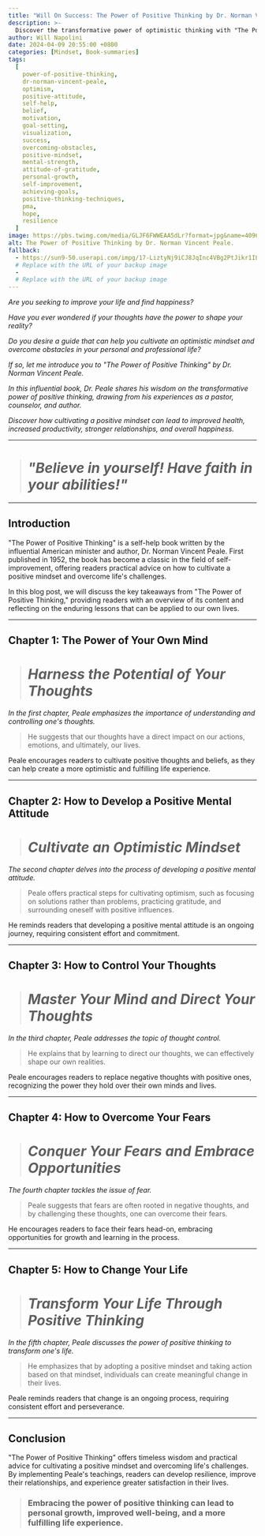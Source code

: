 ```yaml
---
title: "Will On Success: The Power of Positive Thinking by Dr. Norman Vincent Peale"
description: >-
  Discover the transformative power of optimistic thinking with "The Power of Positive Thinking" by Dr. Norman Vincent Peale. This enduring self-help classic has inspired millions to embrace the life-changing principles that can help turn negative thoughts into positive ones. Drawing on practical examples and years of research, Dr. Peale outlines simple yet effective techniques for harnessing the power of positive thinking to improve your health, relationships, and overall quality of life. With wit, wisdom, and a deep understanding of human nature, he shows you how to replace destructive thoughts with constructive ones, cultivate an attitude of hope and determination, and develop a strong belief in yourself and your abilities. A must-read for anyone seeking personal growth and happiness, "The Power of Positive Thinking" is more than just a book; it's a practical toolkit for creating a better life through the power of positive thoughts.
author: Will Napolini
date: 2024-04-09 20:55:00 +0800
categories: [Mindset, Book-summaries]
tags:
  [
    power-of-positive-thinking,
    dr-norman-vincent-peale,
    optimism,
    positive-attitude,
    self-help,
    belief,
    motivation,
    goal-setting,
    visualization,
    success,
    overcoming-obstacles,
    positive-mindset,
    mental-strength,
    attitude-of-gratitude,
    personal-growth,
    self-improvement,
    achieving-goals,
    positive-thinking-techniques,
    pma,
    hope,
    resilience
  ]
image: https://pbs.twimg.com/media/GLJF6FWWEAA5dLr?format=jpg&name=4096x4096
alt: The Power of Positive Thinking by Dr. Norman Vincent Peale.
fallback:
  - https://sun9-50.userapi.com/impg/17-LiztyNj9iCJ8JqInc4VBg2PtJikr1ILQbFA/_wF9wZFDlMQ.jpg?size=2560x1440&quality=95&sign=60491a175feaf584d28ab296c0fbbb66&type=album
  # Replace with the URL of your backup image
  -
  # Replace with the URL of your backup image
---
```


_Are you seeking to improve your life and find happiness?_

_Have you ever wondered if your thoughts have the power to shape your reality?_

_Do you desire a guide that can help you cultivate an optimistic mindset and overcome obstacles in your personal and professional life?_

_If so, let me introduce you to "The Power of Positive Thinking" by Dr. Norman Vincent Peale._

_In this influential book, Dr. Peale shares his wisdom on the transformative power of positive thinking, drawing from his experiences as a pastor, counselor, and author._

_Discover how cultivating a positive mindset can lead to improved health, increased productivity, stronger relationships, and overall happiness._

---

> # _"Believe in yourself! Have faith in your abilities!"_

---

## Introduction

"The Power of Positive Thinking" is a self-help book written by the influential American minister and author, Dr. Norman Vincent Peale. First published in 1952, the book has become a classic in the field of self-improvement, offering readers practical advice on how to cultivate a positive mindset and overcome life's challenges.

In this blog post, we will discuss the key takeaways from "The Power of Positive Thinking," providing readers with an overview of its content and reflecting on the enduring lessons that can be applied to our own lives.

---

## Chapter 1: The Power of Your Own Mind

> # _Harness the Potential of Your Thoughts_

_In the first chapter, Peale emphasizes the importance of understanding and controlling one's thoughts._

> He suggests that our thoughts have a direct impact on our actions, emotions, and ultimately, our lives.

Peale encourages readers to cultivate positive thoughts and beliefs, as they can help create a more optimistic and fulfilling life experience.

---

## Chapter 2: How to Develop a Positive Mental Attitude

> # _Cultivate an Optimistic Mindset_

_The second chapter delves into the process of developing a positive mental attitude._

> Peale offers practical steps for cultivating optimism, such as focusing on solutions rather than problems, practicing gratitude, and surrounding oneself with positive influences.

He reminds readers that developing a positive mental attitude is an ongoing journey, requiring consistent effort and commitment.

---

## Chapter 3: How to Control Your Thoughts

> # _Master Your Mind and Direct Your Thoughts_

_In the third chapter, Peale addresses the topic of thought control._

> He explains that by learning to direct our thoughts, we can effectively shape our own realities.

Peale encourages readers to replace negative thoughts with positive ones, recognizing the power they hold over their own minds and lives.

---

## Chapter 4: How to Overcome Your Fears

> # _Conquer Your Fears and Embrace Opportunities_

_The fourth chapter tackles the issue of fear._

> Peale suggests that fears are often rooted in negative thoughts, and by challenging these thoughts, one can overcome their fears.

He encourages readers to face their fears head-on, embracing opportunities for growth and learning in the process.

---

## Chapter 5: How to Change Your Life

> # _Transform Your Life Through Positive Thinking_

_In the fifth chapter, Peale discusses the power of positive thinking to transform one's life._

> He emphasizes that by adopting a positive mindset and taking action based on that mindset, individuals can create meaningful change in their lives.

Peale reminds readers that change is an ongoing process, requiring consistent effort and perseverance.

---

## Conclusion

"The Power of Positive Thinking" offers timeless wisdom and practical advice for cultivating a positive mindset and overcoming life's challenges. By implementing Peale's teachings, readers can develop resilience, improve their relationships, and experience greater satisfaction in their lives.

> ### Embracing the power of positive thinking can lead to personal growth, improved well-being, and a more fulfilling life experience.
